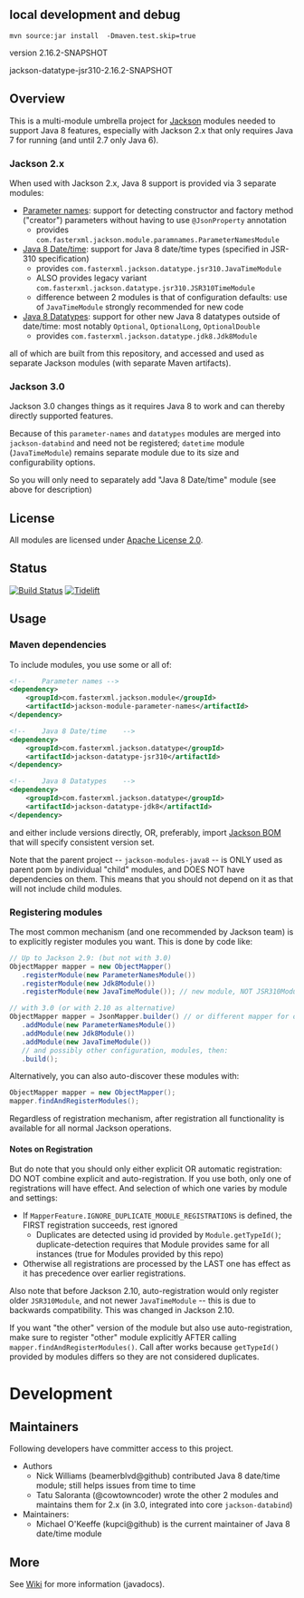 ## local development and debug

```shell
mvn source:jar install  -Dmaven.test.skip=true
```

version 2.16.2-SNAPSHOT

jackson-datatype-jsr310-2.16.2-SNAPSHOT

## Overview

This is a multi-module umbrella project for [Jackson](../../../jackson)
modules needed to support Java 8 features, especially with Jackson 2.x that only
requires Java 7 for running (and until 2.7 only Java 6).

### Jackson 2.x

When used with Jackson 2.x, Java 8 support is provided via 3 separate modules:

* [Parameter names](parameter-names/): support for detecting constructor and factory method ("creator") parameters without having to use `@JsonProperty` annotation
    * provides `com.fasterxml.jackson.module.paramnames.ParameterNamesModule`
* [Java 8 Date/time](datetime/): support for Java 8 date/time types (specified in JSR-310 specification)
    * provides `com.fasterxml.jackson.datatype.jsr310.JavaTimeModule`
    * ALSO provides legacy variant `com.fasterxml.jackson.datatype.jsr310.JSR310TimeModule`
    * difference between 2 modules is that of configuration defaults: use of `JavaTimeModule` strongly recommended for new code
* [Java 8 Datatypes](datatypes/): support for other new Java 8 datatypes outside of date/time: most notably `Optional`, `OptionalLong`, `OptionalDouble`
    * provides `com.fasterxml.jackson.datatype.jdk8.Jdk8Module`

all of which are built from this repository, and accessed and used as separate Jackson modules
(with separate Maven artifacts).

### Jackson 3.0

Jackson 3.0 changes things as it requires Java 8 to work and can thereby directly supported features.

Because of this `parameter-names` and `datatypes` modules are merged into `jackson-databind`
and need not be registered; `datetime` module (`JavaTimeModule`) remains separate module due to its size
and configurability options.

So you will only need to separately add "Java 8 Date/time" module (see above for description)

## License

All modules are licensed under [Apache License 2.0](http://www.apache.org/licenses/LICENSE-2.0.txt).

## Status

[![Build Status](https://travis-ci.org/FasterXML/jackson-modules-java8.svg)](https://travis-ci.org/FasterXML/jackson-modules-java8)
[![Tidelift](https://tidelift.com/badges/package/maven/com.fasterxml.jackson.datatype:jackson-datatype-jsr310)](https://tidelift.com/subscription/pkg/maven-com-fasterxml-jackson-datatype-jackson-datatype-jsr310?utm_source=maven-com-fasterxml-jackson-datatype-jackson-datatype-jsr310&utm_medium=referral&utm_campaign=readme)

## Usage

### Maven dependencies

To include modules, you use some or all of:

```xml
<!--	Parameter names	-->
<dependency>
    <groupId>com.fasterxml.jackson.module</groupId>
    <artifactId>jackson-module-parameter-names</artifactId>
</dependency>

<!--	Java 8 Date/time	-->
<dependency>
    <groupId>com.fasterxml.jackson.datatype</groupId>
    <artifactId>jackson-datatype-jsr310</artifactId>
</dependency>

<!--	Java 8 Datatypes	-->
<dependency>
    <groupId>com.fasterxml.jackson.datatype</groupId>
    <artifactId>jackson-datatype-jdk8</artifactId>
</dependency>
```

and either include versions directly, OR, preferably, import
[Jackson BOM](../../../jackson-bom) that will specify consistent version set.

Note that the parent project -- `jackson-modules-java8` -- is ONLY used as parent pom by
individual "child" modules, and DOES NOT have dependencies on them. This means that you should not depend on it
as that will not include child modules.

### Registering modules

The most common mechanism (and one recommended by Jackson team) is to explicitly register modules you want.
This is done by code like:

```java
// Up to Jackson 2.9: (but not with 3.0)
ObjectMapper mapper = new ObjectMapper()
   .registerModule(new ParameterNamesModule())
   .registerModule(new Jdk8Module())
   .registerModule(new JavaTimeModule()); // new module, NOT JSR310Module

// with 3.0 (or with 2.10 as alternative)
ObjectMapper mapper = JsonMapper.builder() // or different mapper for other format
   .addModule(new ParameterNamesModule())
   .addModule(new Jdk8Module())
   .addModule(new JavaTimeModule())
   // and possibly other configuration, modules, then:
   .build();
```

Alternatively, you can also auto-discover these modules with:

```java
ObjectMapper mapper = new ObjectMapper();
mapper.findAndRegisterModules();
```
Regardless of registration mechanism, after registration all functionality is available for all normal Jackson operations.

#### Notes on Registration

But do note that you should only either explicit OR automatic registration: DO NOT combine explicit
and auto-registration. If you use both, only one of registrations will have effect.
And selection of which one varies by module and settings:

* If `MapperFeature.IGNORE_DUPLICATE_MODULE_REGISTRATIONS` is defined, the FIRST registration succeeds, rest ignored
    * Duplicates are detected using id provided by `Module.getTypeId()`; duplicate-detection requires that Module provides same for all instances (true for Modules provided by this repo)
* Otherwise all registrations are processed by the LAST one has effect as it has precedence over earlier registrations.

Also note that before Jackson 2.10, auto-registration would only register older `JSR310Module`, and not newer
`JavaTimeModule` -- this is due to backwards compatibility. This was changed in Jackson 2.10.

If you want "the other" version of the module but also use auto-registration, make sure to
register "other" module explicitly AFTER calling `mapper.findAndRegisterModules()`.
Call after works because `getTypeId()` provided by modules differs so they are not considered duplicates.

# Development

## Maintainers

Following developers have committer access to this project.

* Authors
    * Nick Williams (beamerblvd@github) contributed Java 8 date/time module; still helps issues from time to time
    * Tatu Saloranta (@cowtowncoder) wrote the other 2 modules and maintains them for 2.x (in 3.0, integrated into core `jackson-databind`)
* Maintainers:
    * Michael O'Keeffe (kupci@github) is the current maintainer of Java 8 date/time module   

## More

See [Wiki](../../wiki) for more information (javadocs).

